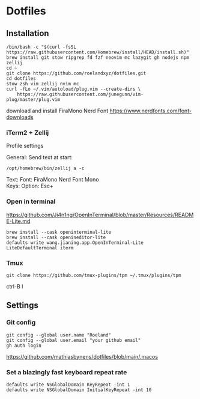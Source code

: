 # Dotfiles

## Installation

```
/bin/bash -c "$(curl -fsSL https://raw.githubusercontent.com/Homebrew/install/HEAD/install.sh)"
brew install git stow ripgrep fd fzf neovim mc lazygit gh nodejs npm zellij  
cd ~
git clone https://github.com/roelandxyz/dotfiles.git  
cd dotfiles
stow zsh vim zellij nvim mc 
curl -fLo ~/.vim/autoload/plug.vim --create-dirs \
    https://raw.githubusercontent.com/junegunn/vim-plug/master/plug.vim  
```
download and install FiraMono Nerd Font
https://www.nerdfonts.com/font-downloads


### iTerm2 + Zellij

Profile settings

General: Send text at start:  
```
/opt/homebrew/bin/zellij a -c
```
Text: Font: FiraMono Nerd Font Mono  
Keys: Option: Esc+


### Open in terminal
https://github.com/Ji4n1ng/OpenInTerminal/blob/master/Resources/README-Lite.md
```
brew install --cask openinterminal-lite
brew install --cask openineditor-lite
defaults write wang.jianing.app.OpenInTerminal-Lite LiteDefaultTerminal iterm
```

### Tmux
```
git clone https://github.com/tmux-plugins/tpm ~/.tmux/plugins/tpm
```
ctrl-B I

## Settings

### Git config

```
git config --global user.name "Roeland"  
git config --global user.email "your github email"  
gh auth login      
```

https://github.com/mathiasbynens/dotfiles/blob/main/.macos

### Set a blazingly fast keyboard repeat rate
```
defaults write NSGlobalDomain KeyRepeat -int 1
defaults write NSGlobalDomain InitialKeyRepeat -int 10
```

